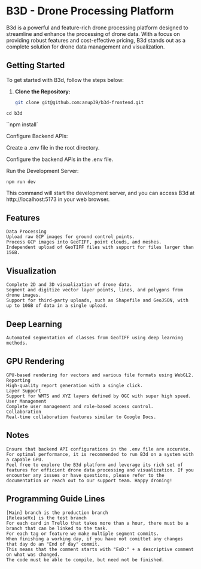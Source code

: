 # B3D - Drone Processing Platform

B3d is a powerful and feature-rich drone processing platform designed to streamline and enhance the processing of drone data. With a focus on providing robust features and cost-effective pricing, B3d stands out as a complete solution for drone data management and visualization.

## Getting Started

To get started with B3d, follow the steps below:

1. **Clone the Repository:**
   ```bash
   git clone git@github.com:anup39/b3d-frontend.git
   ```

`cd b3d`

``npm install`

Configure Backend APIs:

Create a .env file in the root directory.

Configure the backend APIs in the .env file.

Run the Development Server:

`npm run dev`

This command will start the development server, and you can access B3d at http://localhost:5173 in your web browser.

## Features

    Data Processing
    Upload raw GCP images for ground control points.
    Process GCP images into GeoTIFF, point clouds, and meshes.
    Independent upload of GeoTIFF files with support for files larger than 15GB.

## Visualization

    Complete 2D and 3D visualization of drone data.
    Segment and digitize vector layer points, lines, and polygons from drone images.
    Support for third-party uploads, such as Shapefile and GeoJSON, with up to 10GB of data in a single upload.

## Deep Learning

    Automated segmentation of classes from GeoTIFF using deep learning methods.

## GPU Rendering

    GPU-based rendering for vectors and various file formats using WebGL2.
    Reporting
    High-quality report generation with a single click.
    Layer Support
    Support for WMTS and XYZ layers defined by OGC with super high speed.
    User Management
    Complete user management and role-based access control.
    Collaboration
    Real-time collaboration features similar to Google Docs.

## Notes
    Ensure that backend API configurations in the .env file are accurate.
    For optimal performance, it is recommended to run B3d on a system with a capable GPU.
    Feel free to explore the B3d platform and leverage its rich set of features for efficient drone data processing and visualization. If you encounter any issues or have questions, please refer to the documentation or reach out to our support team. Happy droning!

## Programming Guide Lines
    [Main] branch is the production branch
    [ReleaseVx] is the test branch
    For each card in Trello that takes more than a hour, there must be a branch that can be linked to the task.
    For each tag or feature we make multiple segment commits.
    When finishing a working day, if you have not comittet any changes that day do an "End of day" commit.
    This means that the comment starts with "EoD:" + a descriptive comment on what was changed.
    The code must be able to compile, but need not be finished.
